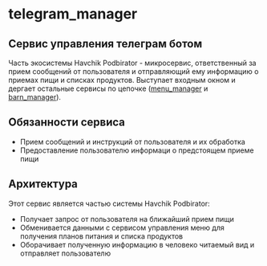 # telegram_manager

## Сервис управления телеграм ботом

Часть экосистемы Havchik Podbirator - микросервис, ответственный за прием сообщений от пользователя и отправляющий ему информацию о приемах пищи и списках продуктов. 
Выступает входным окном и дергает остальные сервисы по цепочке ([menu_manager](https://github.com/OblakoVShanah/menu_manager) и [barn_manager](https://github.com/OblakoVShanah/barn_manager/tree/main)). 

## Обязанности сервиса

- Прием сообщений и инструкций от пользователя и их обработка
- Предоставление пользователю информаци о предстоящем приеме пищи

## Архитектура

Этот сервис является частью системы Havchik Podbirator:
- Получает запрос от пользователя на ближайший прием пищи
- Обменивается данными с сервисом управления меню для получения планов питания и списка продуктов 
- Оборачивает полученную информацию в человеко читаемый вид и отправляет пользователю

